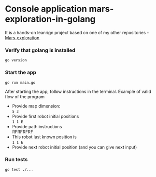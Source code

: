 # Console application mars-exploration-in-golang
It is a hands-on leanrign project based on one of my other repositories - [Mars-exploration](https://github.com/ObsidianCat/Mars-exploration).  
### Verify that golang is installed <br>
``go version``

### Start the app <br>
``go run main.go``

After starting the app, follow instructions in the terminal. Example of valid flow of the program

- Provide map dimension: <br>
``5 3``
- Provide first robot initial positions<br>
``1 1 E``
- Provide path instructions <br>
RFRFRFRF
- This robot last known position is<br>
``1 1 E``
- Provide next robot initial position (and you can give next input)<br>

### Run tests<br>
``go test ./...``
